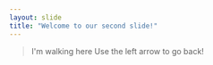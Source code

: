 ```yaml
---
layout: slide
title: "Welcome to our second slide!"
---
```

> I'm walking here
Use the left arrow to go back!
